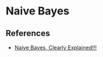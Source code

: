 # Naive Bayes

## References
- [Naive Bayes, Clearly Explained!!!](https://www.youtube.com/watch?v=O2L2Uv9pdDA)
